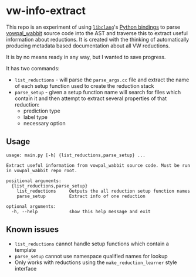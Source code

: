 # vw-info-extract

This repo is an experiment of using [`libclang`](https://clang.llvm.org/doxygen/group__CINDEX.html)'s [Python bindings](https://pypi.org/project/libclang/) to parse [vowpal_wabbit](https://github.com/VowpalWabbit/vowpal_wabbit) source code into the AST and traverse this to extract useful information about reductions. It is created with the thinking of automatically producing metadata based documentation about all VW reductions.

It is by no means ready in any way, but I wanted to save progress.

It has two commands:
- `list_reductions` - will parse the `parse_args.cc` file and extract the name of each setup function used to create the reduction stack
- `parse_setup` - given a setup function name will search for files which contain it and then attempt to extract several properties of that reduction:
    - prediction type
    - label type
    - necessary option

## Usage

```
usage: main.py [-h] {list_reductions,parse_setup} ...

Extract useful information from vowpal_wabbit source code. Must be run in vowpal_wabbit repo root.

positional arguments:
  {list_reductions,parse_setup}
    list_reductions     Outputs the all reduction setup function names
    parse_setup         Extract info of one reduction

optional arguments:
  -h, --help            show this help message and exit
```

## Known issues
- `list_reductions` cannot handle setup functions which contain a template
- `parse_setup` cannot use namespace qualified names for lookup
- Only works with reductions using the `make_reduction_learner` style interface
